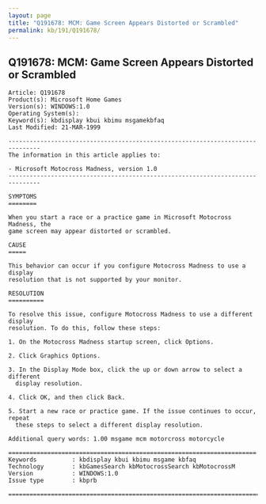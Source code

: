 ```yaml
---
layout: page
title: "Q191678: MCM: Game Screen Appears Distorted or Scrambled"
permalink: kb/191/Q191678/
---
```


## Q191678: MCM: Game Screen Appears Distorted or Scrambled

	Article: Q191678
	Product(s): Microsoft Home Games
	Version(s): WINDOWS:1.0
	Operating System(s): 
	Keyword(s): kbdisplay kbui kbimu msgamekbfaq
	Last Modified: 21-MAR-1999
	
	-------------------------------------------------------------------------------
	The information in this article applies to:
	
	- Microsoft Motocross Madness, version 1.0 
	-------------------------------------------------------------------------------
	
	SYMPTOMS
	========
	
	When you start a race or a practice game in Microsoft Motocross Madness, the
	game screen may appear distorted or scrambled.
	
	CAUSE
	=====
	
	This behavior can occur if you configure Motocross Madness to use a display
	resolution that is not supported by your monitor.
	
	RESOLUTION
	==========
	
	To resolve this issue, configure Motocross Madness to use a different display
	resolution. To do this, follow these steps:
	
	1. On the Motocross Madness startup screen, click Options.
	
	2. Click Graphics Options.
	
	3. In the Display Mode box, click the up or down arrow to select a different
	  display resolution.
	
	4. Click OK, and then click Back.
	
	5. Start a new race or practice game. If the issue continues to occur, repeat
	  these steps to select a different display resolution.
	
	Additional query words: 1.00 msgame mcm motorcross motorcycle
	
	======================================================================
	Keywords          : kbdisplay kbui kbimu msgame kbfaq
	Technology        : kbGamesSearch kbMotocrossSearch kbMotocrossM
	Version           : WINDOWS:1.0
	Issue type        : kbprb
	
	=============================================================================
	
